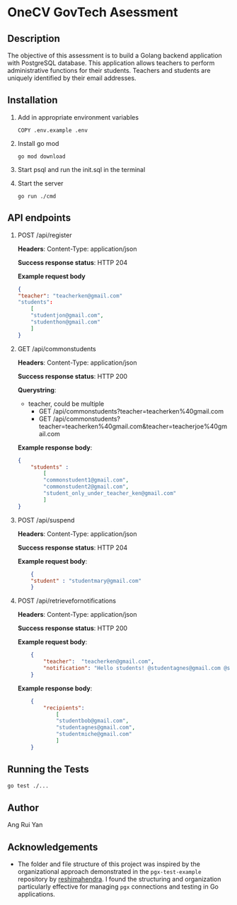 # OneCV GovTech Asessment

## Description

The objective of this assessment is to build a Golang backend application with PostgreSQL database. This application allows teachers to perform administrative functions for their students. Teachers and students are uniquely identified by their email addresses.

## Installation

1. Add in appropriate environment variables
    ```
    COPY .env.example .env
    ```

1. Install go mod
    ```
    go mod download
    ```

1. Start psql and run the init.sql in the terminal

1. Start the server
    ```
    go run ./cmd
    ```

## API endpoints

1. POST /api/register

    **Headers**: Content-Type: application/json

    **Success response status**: HTTP 204

    **Example request body**
    ```json
    {
    "teacher": "teacherken@gmail.com"
    "students":
        [
        "studentjon@gmail.com",
        "studenthon@gmail.com"
        ]
    }
    ```

1. GET /api/commonstudents
 
    **Headers**: Content-Type: application/json

    **Success response status**: HTTP 200

    **Querystring**:

    - teacher, could be multiple
        - GET /api/commonstudents?teacher=teacherken%40gmail.com
        - GET /api/commonstudents?teacher=teacherken%40gmail.com&teacher=teacherjoe%40gmail.com

    **Example response body**:
    ```json
    {
        "students" :
            [
            "commonstudent1@gmail.com", 
            "commonstudent2@gmail.com",
            "student_only_under_teacher_ken@gmail.com"
            ]
    }
    ```

1. POST /api/suspend

    **Headers**: Content-Type: application/json

    **Success response status**: HTTP 204

    **Example request body**:
    ```json
        {
        "student" : "studentmary@gmail.com"
        }
    ```

1. POST /api/retrievefornotifications

    **Headers**: Content-Type: application/json

    **Success response status**: HTTP 200

    **Example request body**:
    ```json
        {
            "teacher":  "teacherken@gmail.com",
            "notification": "Hello students! @studentagnes@gmail.com @studentmiche@gmail.com"
        }
    ```

    **Example response body**:
    ```json
        {
            "recipients":
                [
                "studentbob@gmail.com",
                "studentagnes@gmail.com", 
                "studentmiche@gmail.com"
                ]   
        }
    ```

## Running the Tests

```bash
go test ./...
```

## Author

Ang Rui Yan

## Acknowledgements

- The folder and file structure of this project was inspired by the organizational approach demonstrated in the `pgx-test-example` repository by [reshimahendra](https://github.com/reshimahendra/pgx-test-example/tree/master). I found the structuring and organization particularly effective for managing `pgx` connections and testing in Go applications.
